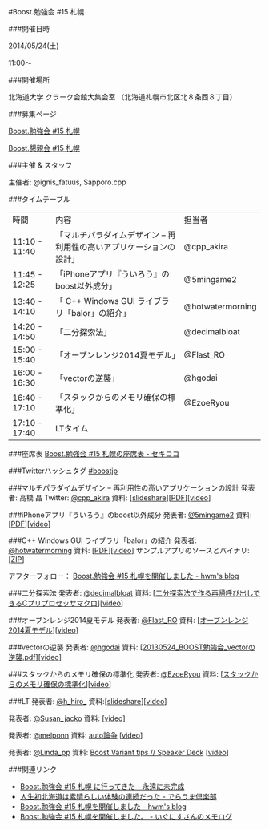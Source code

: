 #Boost.勉強会 #15 札幌

###開催日時

2014/05/24(土)

11:00～



###開催場所

北海道大学 クラーク会館大集会室 （北海道札幌市北区北８条西８丁目）


###募集ページ

[Boost.勉強会 #15 札幌](http://atnd.org/events/48318)

[Boost.懇親会 #15 札幌](http://atnd.org/events/48319)



###主催 & スタッフ

主催者: @ignis_fatuus, Sapporo.cpp


###タイムテーブル


| | | |
|--------------|-----------------------------------|----------------|
|時間 |内容 | 担当者<br/> |
|11:10 - 11:40 |「マルチパラダイムデザイン – 再利用性の高いアプリケーションの設計」 |@cpp_akira  |
|11:45 - 12:25<br/> |「iPhoneアプリ『ういろう』のboost以外成分」 |@5mingame2 |
|13:40 - 14:10 |「 C++ Windows GUI ライブラリ「balor」の紹介」 |@hotwatermorning |
|14:20 - 14:50 |「二分探索法」 |@decimalbloat |
|15:00 - 15:40 |「オーブンレンジ2014夏モデル」 |@Flast_RO  |
|16:00 - 16:30 |「vectorの逆襲」 |@hgodai |
|16:40 - 17:10<br/> |「スタックからのメモリ確保の標準化」 |@EzoeRyou |
|17:10 - 17:40 |LTタイム  | |



###座席表
[Boost.勉強会 #15 札幌の座席表 - セキココ](http://sekico.co/zaseki/298)

###Twitterハッシュタグ
[#boostjp](https://twitter.com/search?q=%23boostjp&src=hash)

###マルチパラダイムデザイン – 再利用性の高いアプリケーションの設計
発表者: 高橋 晶
Twitter: [@cpp_akira](https://twitter.com/cpp_akira)
資料: [[slideshare](http://www.slideshare.net/faithandbrave/multi-paradigm-design)][[PDF](https://dl.dropboxusercontent.com/u/1682460/presentation/boost_15/multi_paradigm_design.pdf)][[video](https://www.youtube.com/watch?v=iNa9L8a3LAE&index=2&list=PLC6NiTLP69DJ1Pqyppj2lFK3YlTWtJ81x)]


###iPhoneアプリ『ういろう』のboost以外成分
発表者: [@5mingame2](https://twitter.com/5mingame2)
資料: [[PDF](https://dl.dropboxusercontent.com/u/26683287/boost_sapporo_5mingame2.pdf)][[video](https://www.youtube.com/watch?v=NbehapmjX1w&index=3&list=PLC6NiTLP69DJ1Pqyppj2lFK3YlTWtJ81x)]


###C++ Windows GUI ライブラリ「balor」の紹介
発表者: [@hotwatermorning](https://twitter.com/hotwatermorning)
資料: [[PDF](https://dl.dropboxusercontent.com/u/15824672/boost15/balor.pdf)][[video](https://www.youtube.com/watch?v=XAFnnzqHvPs&index=4&list=PLC6NiTLP69DJ1Pqyppj2lFK3YlTWtJ81x)]
<span style='background-color:transparent'>サンプルアプリのソースとバイナリ: </span>[[ZIP](https://dl.dropboxusercontent.com/u/15824672/boost15/VstHostDemo.zip)]



アフターフォロー： [<span style='background-color:transparent'>Boost.勉強会 #15 札幌を開催しました - </span><span style='background-color:transparent'>hwm's blog</span>](http://hwm.hatenablog.com/entry/2014/05/28/024651)

###二分探索法
発表者: [@decimalbloat](https://twitter.com/decimalbloat)
資料: [[二分探索法で作る再帰呼び出しできるCプリプロセッサマクロ](http://www.slideshare.net/digitalghost/c-35069539)][[video](https://www.youtube.com/watch?v=iOCdLb8T0Ks&index=5&list=PLC6NiTLP69DJ1Pqyppj2lFK3YlTWtJ81x)]


###オーブンレンジ2014夏モデル
発表者: [@Flast_RO](https://twitter.com/Flast_RO)
資料: [[オーブンレンジ2014夏モデル](http://www.flast.jp/article/boost-15-sapporo/#1)][[video](https://www.youtube.com/watch?v=tHvgd7JbUQc&index=6&list=PLC6NiTLP69DJ1Pqyppj2lFK3YlTWtJ81x)]


###vectorの逆襲
発表者: [@hgodai](https://twitter.com/hgodai)
資料: [[20130524_BOOST勉強会_vectorの逆襲.pdf](https://docs.google.com/file/d/0B9BH0LS6wCKIcFBkdXBaSnJDZnM/edit)][[video](https://www.youtube.com/watch?v=eHcs5e4q-Wc&index=7&list=PLC6NiTLP69DJ1Pqyppj2lFK3YlTWtJ81x)]


###スタックからのメモリ確保の標準化
発表者: [@EzoeRyou](https://twitter.com/EzoeRyou)
資料: [[スタックからのメモリ確保の標準化](http://ezoeryou.github.io/boost-benkyokai-sapporo/#/)][[video](https://www.youtube.com/watch?v=-KNEUhw5j-g&index=8&list=PLC6NiTLP69DJ1Pqyppj2lFK3YlTWtJ81x)]


###LT
発表者: [@h_hiro_](https://twitter.com/h_hiro_)
資料:[[slideshare](http://www.slideshare.net/maraigue/boost-15-lt8c3)][[video](https://www.youtube.com/watch?v=OqMXp-l91iY&index=9&list=PLC6NiTLP69DJ1Pqyppj2lFK3YlTWtJ81x)]

発表者: [@Susan_jacko](https://twitter.com/Susan_jacko)
資料: [[video](https://www.youtube.com/watch?v=7u32RQS5SU4&index=10&list=PLC6NiTLP69DJ1Pqyppj2lFK3YlTWtJ81x)]

発表者: [@melponn](https://twitter.com/melponn)
資料: [auto論争](http://melpon.org/pub/auto-lt) [[video](https://www.youtube.com/watch?v=wVVfJ8PRo2g&index=11&list=PLC6NiTLP69DJ1Pqyppj2lFK3YlTWtJ81x)]

発表者: [@Linda_pp](https://twitter.com/Linda_pp)
資料: [Boost.Variant tips // Speaker Deck](https://speakerdeck.com/rhysd/boost-dot-variant-tips) [[video](https://www.youtube.com/watch?v=R8vuY-9hfII&index=12&list=PLC6NiTLP69DJ1Pqyppj2lFK3YlTWtJ81x)]

###関連リンク

- [Boost.勉強会 #15 札幌 に行ってきた - 永遠に未完成](http://d.hatena.ne.jp/thinca/20140524/1400940034)
- [人生初北海道は素晴らしい体験の連続だった - でらうま倶楽部](http://blog.livedoor.jp/tek_nishi/archives/8390181.html)
- [<span style='background-color:transparent'>Boost.勉強会 #15 札幌を開催しました - </span><span style='background-color:transparent'>hwm's blog</span>](http://hwm.hatenablog.com/entry/2014/05/28/024651)
- [Boost.勉強会 #15 札幌を開催しました。 - いぐにすさんのメモログ](http://ig.hateblo.jp/entry/2014/05/28/062938)


